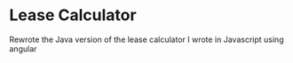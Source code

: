 Lease Calculator
========================

Rewrote the Java version of the lease calculator I wrote in Javascript using angular
